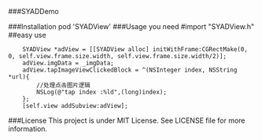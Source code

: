 ###SYADDemo

###Installation
pod 'SYADView'
###Usage
you need #import "SYADView.h"
##easy use


        SYADView *adView = [[SYADView alloc] initWithFrame:CGRectMake(0, 0, self.view.frame.size.width, self.view.frame.size.width/2)];
        adView.imgData = _imgData;
        adView.tapImageViewClickedBlock = ^(NSInteger index, NSString *url){
            //处理点击图片逻辑
            NSLog(@"tap index :%ld",(long)index);
        };
        [self.view addSubview:adView];

###License
This project is under MIT License. See LICENSE file for more information.
